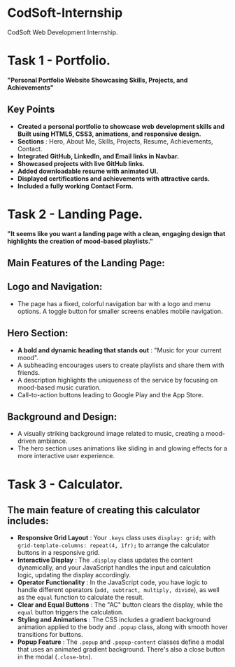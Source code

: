 # CodSoft-Internship
CodSoft Web Development Internship.


# Task 1 - Portfolio.
**"Personal Portfolio Website Showcasing Skills, Projects, and Achievements"**
## Key Points
- **Created a personal portfolio to showcase web development skills and Built using HTML5, CSS3, animations, and responsive design.**
- **Sections** : Hero, About Me, Skills, Projects, Resume, Achievements, Contact.
- **Integrated GitHub, LinkedIn, and Email links in Navbar.**
- **Showcased projects with live GitHub links.**
- **Added downloadable resume with animated UI.**
- **Displayed certifications and achievements with attractive cards.**
- **Included a fully working Contact Form.**



# Task 2 - Landing Page.
**"It seems like you want a landing page with a clean, engaging design that highlights the creation of mood-based playlists."**
## Main Features of the Landing Page:
## Logo and Navigation: 
- The page has a fixed, colorful navigation bar with a logo and menu options. A toggle button for smaller screens enables mobile navigation.
## Hero Section:
- **A bold and dynamic heading that stands out** : "Music for your current mood".
- A subheading encourages users to create playlists and share them with friends.
- A description highlights the uniqueness of the service by focusing on mood-based music curation.
- Call-to-action buttons leading to Google Play and the App Store.
## Background and Design:
- A visually striking background image related to music, creating a mood-driven ambiance.
- The hero section uses animations like sliding in and glowing effects for a more interactive user experience.



# Task 3 - Calculator.
## The main feature of creating this calculator includes:

- **Responsive Grid Layout** : Your `.keys` class uses `display: grid;`  with `grid-template-columns: repeat(4, 1fr);` to arrange the calculator buttons in a responsive grid.
- **Interactive Display** : The `.display` class updates the content dynamically, and your JavaScript handles the input and calculation logic, updating the display accordingly.
- **Operator Functionality** : In the JavaScript code, you have logic to handle different operators (`add, subtract, multiply, divide`), as well as the `equal` function to calculate the result.
- **Clear and Equal Buttons** : The "AC" button clears the display, while the `equal` button triggers the calculation.
- **Styling and Animations** : The CSS includes a gradient background animation applied to the body and `.popup` class, along with smooth hover transitions for buttons.
- **Popup Feature** : The `.popup` and `.popup-content` classes define a modal that uses an animated gradient background. There's also a close button in the modal (`.close-btn`).


